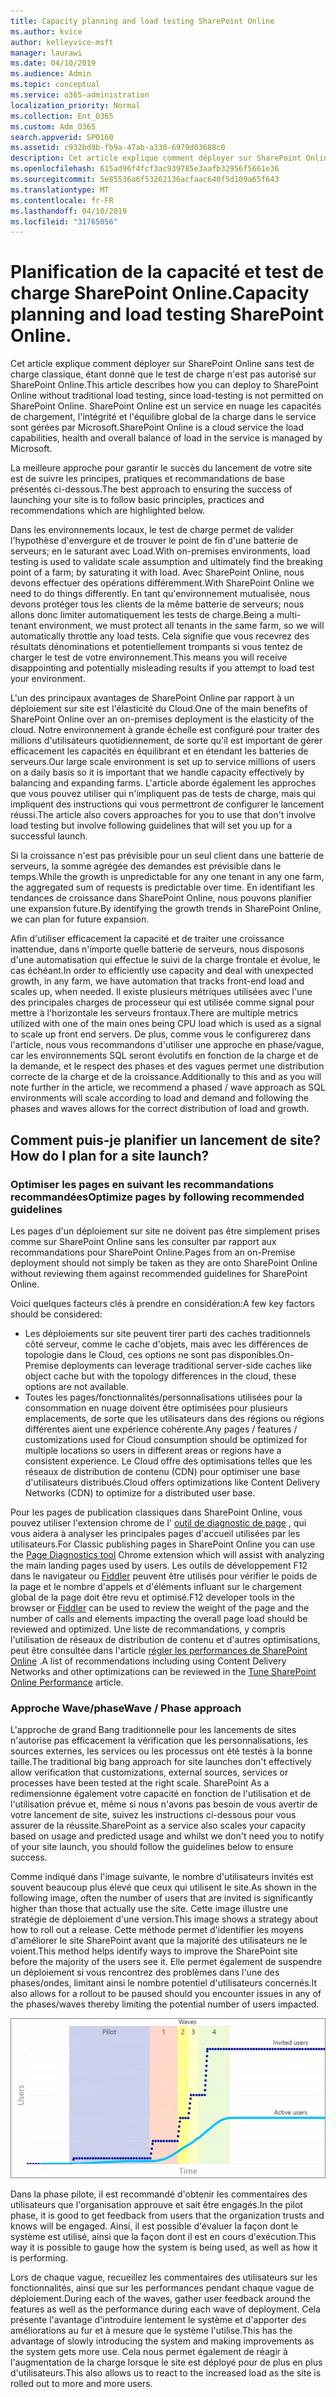 ```yaml
---
title: Capacity planning and load testing SharePoint Online
ms.author: kvice
author: kelleyvice-msft
manager: laurawi
ms.date: 04/10/2019
ms.audience: Admin
ms.topic: conceptual
ms.service: o365-administration
localization_priority: Normal
ms.collection: Ent_O365
ms.custom: Adm_O365
search.appverid: SPO160
ms.assetid: c932bd9b-fb9a-47ab-a330-6979d03688c0
description: Cet article explique comment déployer sur SharePoint Online sans effectuer de tests de charge traditionnels, car il n'est pas autorisé.
ms.openlocfilehash: 615ad96f4fcf3ac939785e3aafb32956f5661e36
ms.sourcegitcommit: 5e85536a6f53262136acfaac640f5d109a65f643
ms.translationtype: MT
ms.contentlocale: fr-FR
ms.lasthandoff: 04/10/2019
ms.locfileid: "31765056"
---
```

# <a name="capacity-planning-and-load-testing-sharepoint-online"></a><span data-ttu-id="3697e-103">Planification de la capacité et test de charge SharePoint Online.</span><span class="sxs-lookup"><span data-stu-id="3697e-103">Capacity planning and load testing SharePoint Online.</span></span>

<span data-ttu-id="3697e-104">Cet article explique comment déployer sur SharePoint Online sans test de charge classique, étant donné que le test de charge n'est pas autorisé sur SharePoint Online.</span><span class="sxs-lookup"><span data-stu-id="3697e-104">This article describes how you can deploy to SharePoint Online without traditional load testing, since load-testing is not permitted on SharePoint Online.</span></span> <span data-ttu-id="3697e-105">SharePoint Online est un service en nuage les capacités de chargement, l'intégrité et l'équilibre global de la charge dans le service sont gérées par Microsoft.</span><span class="sxs-lookup"><span data-stu-id="3697e-105">SharePoint Online is a cloud service the load capabilities, health and overall balance of load in the service is managed by Microsoft.</span></span>
  
<span data-ttu-id="3697e-106">La meilleure approche pour garantir le succès du lancement de votre site est de suivre les principes, pratiques et recommandations de base présentés ci-dessous.</span><span class="sxs-lookup"><span data-stu-id="3697e-106">The best approach to ensuring the success of launching your site is to follow basic principles, practices and recommendations which are highlighted below.</span></span>
  
<span data-ttu-id="3697e-107">Dans les environnements locaux, le test de charge permet de valider l'hypothèse d'envergure et de trouver le point de fin d'une batterie de serveurs; en le saturant avec Load.</span><span class="sxs-lookup"><span data-stu-id="3697e-107">With on-premises environments, load testing is used to validate scale assumption and ultimately find the breaking point of a farm; by saturating it with load.</span></span> <span data-ttu-id="3697e-108">Avec SharePoint Online, nous devons effectuer des opérations différemment.</span><span class="sxs-lookup"><span data-stu-id="3697e-108">With SharePoint Online we need to do things differently.</span></span> <span data-ttu-id="3697e-109">En tant qu'environnement mutualisée, nous devons protéger tous les clients de la même batterie de serveurs; nous allons donc limiter automatiquement les tests de charge.</span><span class="sxs-lookup"><span data-stu-id="3697e-109">Being a multi-tenant environment, we must protect all tenants in the same farm, so we will automatically throttle any load tests.</span></span> <span data-ttu-id="3697e-110">Cela signifie que vous recevrez des résultats dénominations et potentiellement trompants si vous tentez de charger le test de votre environnement.</span><span class="sxs-lookup"><span data-stu-id="3697e-110">This means you will receive disappointing and potentially misleading results if you attempt to load test your environment.</span></span>
  
<span data-ttu-id="3697e-111">L'un des principaux avantages de SharePoint Online par rapport à un déploiement sur site est l'élasticité du Cloud.</span><span class="sxs-lookup"><span data-stu-id="3697e-111">One of the main benefits of SharePoint Online over an on-premises deployment is the elasticity of the cloud.</span></span> <span data-ttu-id="3697e-112">Notre environnement à grande échelle est configuré pour traiter des millions d'utilisateurs quotidiennement, de sorte qu'il est important de gérer efficacement les capacités en équilibrant et en étendant les batteries de serveurs.</span><span class="sxs-lookup"><span data-stu-id="3697e-112">Our large scale environment is set up to service millions of users on a daily basis so it is important that we handle capacity effectively by balancing and expanding farms.</span></span> <span data-ttu-id="3697e-113">L'article aborde également les approches que vous pouvez utiliser qui n'impliquent pas de tests de charge, mais qui impliquent des instructions qui vous permettront de configurer le lancement réussi.</span><span class="sxs-lookup"><span data-stu-id="3697e-113">The article also covers approaches for you to use that don't involve load testing but involve following guidelines that will set you up for a successful launch.</span></span> 
  
<span data-ttu-id="3697e-114">Si la croissance n'est pas prévisible pour un seul client dans une batterie de serveurs, la somme agrégée des demandes est prévisible dans le temps.</span><span class="sxs-lookup"><span data-stu-id="3697e-114">While the growth is unpredictable for any one tenant in any one farm, the aggregated sum of requests is predictable over time.</span></span> <span data-ttu-id="3697e-115">En identifiant les tendances de croissance dans SharePoint Online, nous pouvons planifier une expansion future.</span><span class="sxs-lookup"><span data-stu-id="3697e-115">By identifying the growth trends in SharePoint Online, we can plan for future expansion.</span></span>
  
<span data-ttu-id="3697e-116">Afin d'utiliser efficacement la capacité et de traiter une croissance inattendue, dans n'importe quelle batterie de serveurs, nous disposons d'une automatisation qui effectue le suivi de la charge frontale et évolue, le cas échéant.</span><span class="sxs-lookup"><span data-stu-id="3697e-116">In order to efficiently use capacity and deal with unexpected growth, in any farm, we have automation that tracks front-end load and scales up, when needed.</span></span> <span data-ttu-id="3697e-117">Il existe plusieurs métriques utilisées avec l'une des principales charges de processeur qui est utilisée comme signal pour mettre à l'horizontale les serveurs frontaux.</span><span class="sxs-lookup"><span data-stu-id="3697e-117">There are multiple metrics utilized with one of the main ones being CPU load which is used as a signal to scale up front end servers.</span></span> <span data-ttu-id="3697e-118">De plus, comme vous le configurerez dans l'article, nous vous recommandons d'utiliser une approche en phase/vague, car les environnements SQL seront évolutifs en fonction de la charge et de la demande, et le respect des phases et des vagues permet une distribution correcte de la charge et de la croissance.</span><span class="sxs-lookup"><span data-stu-id="3697e-118">Additionally to this and as you will note further in the article, we recommend a phased / wave approach as SQL environments will scale according to load and demand and following the phases and waves allows for the correct distribution of load and growth.</span></span> 
  
## <a name="how-do-i-plan-for-a-site-launch"></a><span data-ttu-id="3697e-119">Comment puis-je planifier un lancement de site?</span><span class="sxs-lookup"><span data-stu-id="3697e-119">How do I plan for a site launch?</span></span>

### <a name="optimize-pages-by-following-recommended-guidelines"></a><span data-ttu-id="3697e-120">Optimiser les pages en suivant les recommandations recommandées</span><span class="sxs-lookup"><span data-stu-id="3697e-120">Optimize pages by following recommended guidelines</span></span>
<span data-ttu-id="3697e-121">Les pages d'un déploiement sur site ne doivent pas être simplement prises comme sur SharePoint Online sans les consulter par rapport aux recommandations pour SharePoint Online.</span><span class="sxs-lookup"><span data-stu-id="3697e-121">Pages from an on-Premise deployment should not simply be taken as they are onto SharePoint Online without reviewing them against recommended guidelines for SharePoint Online.</span></span>

<span data-ttu-id="3697e-122">Voici quelques facteurs clés à prendre en considération:</span><span class="sxs-lookup"><span data-stu-id="3697e-122">A few key factors should be considered:</span></span>
- <span data-ttu-id="3697e-123">Les déploiements sur site peuvent tirer parti des caches traditionnels côté serveur, comme le cache d'objets, mais avec les différences de topologie dans le Cloud, ces options ne sont pas disponibles.</span><span class="sxs-lookup"><span data-stu-id="3697e-123">On-Premise deployments can leverage traditional server-side caches like object cache but with the topology differences in the cloud, these options are not available.</span></span>
- <span data-ttu-id="3697e-124">Toutes les pages/fonctionnalités/personnalisations utilisées pour la consommation en nuage doivent être optimisées pour plusieurs emplacements, de sorte que les utilisateurs dans des régions ou régions différentes aient une expérience cohérente.</span><span class="sxs-lookup"><span data-stu-id="3697e-124">Any pages / features / customizations used for Cloud consumption should be optimized for multiple locations so users in different areas or regions have a consistent experience.</span></span> <span data-ttu-id="3697e-125">Le Cloud offre des optimisations telles que les réseaux de distribution de contenu (CDN) pour optimiser une base d'utilisateurs distribués.</span><span class="sxs-lookup"><span data-stu-id="3697e-125">Cloud offers optimizations like Content Delivery Networks (CDN) to optimize for a distributed user base.</span></span>

<span data-ttu-id="3697e-126">Pour les pages de publication classiques dans SharePoint Online, vous pouvez utiliser l'extension chrome de l' [outil de diagnostic de page](https://aka.ms/perftool) , qui vous aidera à analyser les principales pages d'accueil utilisées par les utilisateurs.</span><span class="sxs-lookup"><span data-stu-id="3697e-126">For Classic publishing pages in SharePoint Online you can use the [Page Diagnostics tool](https://aka.ms/perftool) Chrome extension which will assist with analyzing the main landing pages used by users.</span></span>
<span data-ttu-id="3697e-127">Les outils de développement F12 dans le navigateur ou [Fiddler](https://www.telerik.com/download/fiddler) peuvent être utilisés pour vérifier le poids de la page et le nombre d'appels et d'éléments influant sur le chargement global de la page doit être revu et optimisé.</span><span class="sxs-lookup"><span data-stu-id="3697e-127">F12 developer tools in the browser or [Fiddler](https://www.telerik.com/download/fiddler) can be used to review the weight of the page and the number of calls and elements impacting the overall page load should be reviewed and optimized.</span></span> <span data-ttu-id="3697e-128">Une liste de recommandations, y compris l'utilisation de réseaux de distribution de contenu et d'autres optimisations, peut être consultée dans l'article [régler les performances de SharePoint Online](https://aka.ms/tuneSPO) .</span><span class="sxs-lookup"><span data-stu-id="3697e-128">A list of recommendations including using Content Delivery Networks and other optimizations can be reviewed in the [Tune SharePoint Online Performance](https://aka.ms/tuneSPO) article.</span></span>

### <a name="wave--phase-approach"></a><span data-ttu-id="3697e-129">Approche Wave/phase</span><span class="sxs-lookup"><span data-stu-id="3697e-129">Wave / Phase approach</span></span>
<span data-ttu-id="3697e-130">L'approche de grand Bang traditionnelle pour les lancements de sites n'autorise pas efficacement la vérification que les personnalisations, les sources externes, les services ou les processus ont été testés à la bonne taille.</span><span class="sxs-lookup"><span data-stu-id="3697e-130">The traditional big bang approach for site launches don't effectively allow verification that customizations, external sources, services or processes have been tested at the right scale.</span></span> <span data-ttu-id="3697e-131">SharePoint As a redimensionne également votre capacité en fonction de l'utilisation et de l'utilisation prévue et, même si nous n'avons pas besoin de vous avertir de votre lancement de site, suivez les instructions ci-dessous pour vous assurer de la réussite.</span><span class="sxs-lookup"><span data-stu-id="3697e-131">SharePoint as a service also scales your capacity based on usage and predicted usage and whilst we don't need you to notify of your site launch, you should follow the guidelines below to ensure success.</span></span>
  
<span data-ttu-id="3697e-132">Comme indiqué dans l'image suivante, le nombre d'utilisateurs invités est souvent beaucoup plus élevé que ceux qui utilisent le site.</span><span class="sxs-lookup"><span data-stu-id="3697e-132">As shown in the following image, often the number of users that are invited is significantly higher than those that actually use the site.</span></span> <span data-ttu-id="3697e-133">Cette image illustre une stratégie de déploiement d'une version.</span><span class="sxs-lookup"><span data-stu-id="3697e-133">This image shows a strategy about how to roll out a release.</span></span> <span data-ttu-id="3697e-134">Cette méthode permet d'identifier les moyens d'améliorer le site SharePoint avant que la majorité des utilisateurs ne le voient.</span><span class="sxs-lookup"><span data-stu-id="3697e-134">This method helps identify ways to improve the SharePoint site before the majority of the users see it.</span></span> <span data-ttu-id="3697e-135">Elle permet également de suspendre un déploiement si vous rencontrez des problèmes dans l'une des phases/ondes, limitant ainsi le nombre potentiel d'utilisateurs concernés.</span><span class="sxs-lookup"><span data-stu-id="3697e-135">It also allows for a rollout to be paused should you encounter issues in any of the phases/waves thereby limiting the potential number of users impacted.</span></span>
  
![Graphique présentant les utilisateurs invités et actifs](media/0bc14a20-9420-4986-b9b9-fbcd2c6e0fb9.png)
  
<span data-ttu-id="3697e-137">Dans la phase pilote, il est recommandé d'obtenir les commentaires des utilisateurs que l'organisation approuve et sait être engagés.</span><span class="sxs-lookup"><span data-stu-id="3697e-137">In the pilot phase, it is good to get feedback from users that the organization trusts and knows will be engaged.</span></span> <span data-ttu-id="3697e-138">Ainsi, il est possible d'évaluer la façon dont le système est utilisé, ainsi que la façon dont il est en cours d'exécution.</span><span class="sxs-lookup"><span data-stu-id="3697e-138">This way it is possible to gauge how the system is being used, as well as how it is performing.</span></span>
  
<span data-ttu-id="3697e-139">Lors de chaque vague, recueillez les commentaires des utilisateurs sur les fonctionnalités, ainsi que sur les performances pendant chaque vague de déploiement.</span><span class="sxs-lookup"><span data-stu-id="3697e-139">During each of the waves, gather user feedback around the features as well as the performance during each wave of deployment.</span></span> <span data-ttu-id="3697e-140">Cela présente l'avantage d'introduire lentement le système et d'apporter des améliorations au fur et à mesure que le système l'utilise.</span><span class="sxs-lookup"><span data-stu-id="3697e-140">This has the advantage of slowly introducing the system and making improvements as the system gets more use.</span></span> <span data-ttu-id="3697e-141">Cela nous permet également de réagir à l'augmentation de la charge lorsque le site est déployé pour de plus en plus d'utilisateurs.</span><span class="sxs-lookup"><span data-stu-id="3697e-141">This also allows us to react to the increased load as the site is rolled out to more and more users.</span></span>
